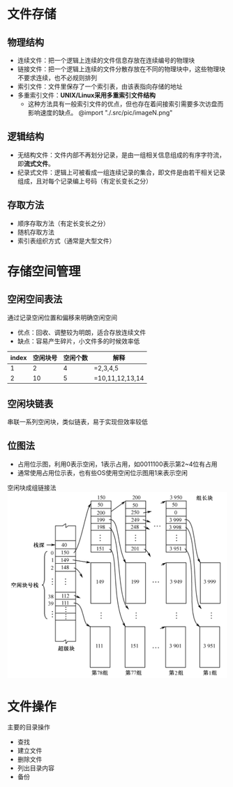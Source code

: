# 文件存储
## 物理结构
- <codepub>连续文件</codepub>：把一个逻辑上连续的文件信息存放在连续编号的物理块
- <codepub>链接文件</codepub>：把一个逻辑上连续的文件分散存放在不同的物理块中，这些物理块不要求连续，也不必规则排列
- <codepub>索引文件</codepub>：文件里保存了一个索引表，由该表指向存储的地址
- <codepub>多重索引文件</codepub>：**UNIX/Linux采用多重索引文件结构**
  - 这种方法具有一般索引文件的优点，但也存在着间接索引需要多次访盘而影响速度的缺点。
    @import "./.src/pic/imageN.png"

## <codepub>逻辑结构</codepub>
  - 无结构文件：文件内部不再划分记录，是由一组相关信息组成的有序字符流，即**流式文件**。
  - 纪录式文件：逻辑上可被看成一组连续记录的集合，即文件是由若干相关记录组成，且对每个记录编上号码（有定长变长之分）

## 存取方法
- 顺序存取方法（有定长变长之分）
- 随机存取方法
- 索引表组织方式（通常是大型文件）

# 存储空间管理

## <codepub>空闲空间表法</codepub>
通过记录空闲位置和偏移来明确空闲空间
  - 优点：回收、调整较为明朗，适合存放连续文件
  - 缺点：容易产生碎片，小文件多的时候效率低

|index|空闲块号|空闲个数|解释|
|--|--|--|--|
|1|2|4|=2,3,4,5|
|2|10|5|=10,11,12,13,14|

## <codepub>空闲块链表</codepub>
串联一系列空闲块，类似链表，易于实现但效率较低

## <codepub>位图法</codepub>
- <codepub>占用位示图，利用0表示空闲，1表示占用，如0011100表示第2~4位有占用</codepub>
- 通常使用占用位示表，也有些OS使用空闲位示图用1来表示空闲

<codepub>空闲块成组链接法</codepub>
![](/.src/pic/imageQ.png)

# 文件操作

主要的目录操作
  - 查找
  - 建立文件
  - 删除文件
  - 列出目录内容
  - 备份